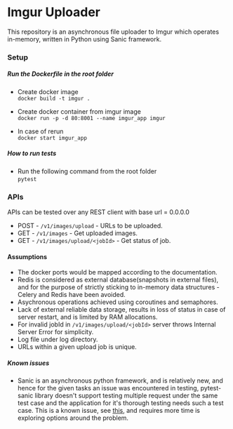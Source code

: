 # Imgur Uploader #

This repository is an asynchronous file uploader to Imgur which operates in-memory, written in Python using Sanic framework.


### Setup ###

#####  Run the Dockerfile in the root folder

* Create docker image   
`docker build -t imgur .`

* Create docker container from imgur image   
`docker run -p -d 80:8001 --name imgur_app imgur`

* In case of rerun   
`docker start imgur_app`


##### How to run tests
* Run the following command from the root folder   
`pytest`

### APIs

APIs can be tested over any REST client with base url = 0.0.0.0

* POST - `/v1/images/upload` - URLs to be uploaded.
* GET - `/v1/images` - Get uploaded images.
* GET - `/v1/images/upload/<jobId>` - Get status of job.

#### Assumptions
* The docker ports would be mapped according to the documentation.
* Redis is considered as external database(snapshots in external files), and for the purpose of strictly sticking to in-memory
 data structures - Celery and Redis have been avoided. 
* Asychronous operations achieved using coroutines and semaphores. 
* Lack of external reliable data storage, results in loss of status in case of server restart, and is limited by RAM allocations. 
* For invalid jobId in `/v1/images/upload/<jobId>` server throws Internal Server Error for simplicity.
* Log file under log directory.  
* URLs within a given upload job is unique.

##### Known issues
* Sanic is an asynchronous python framework, and is relatively new, and hence for the given tasks an issue was encountered in testing, 
pytest-sanic library doesn't support testing multiple request under the same test case and the application for it's thorough testing needs such a test case.
This is a known issue, see [this](https://github.com/huge-success/sanic/issues/988), and requires more time is exploring options around the problem.